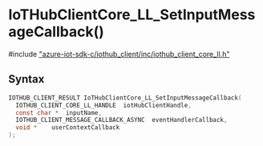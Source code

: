 # IoTHubClientCore_LL_SetInputMessageCallback()

\#include ["azure-iot-sdk-c/iothub_client/inc/iothub_client_core_ll.h"](../iot-c-ref-iothub-client-core-ll-h.md)  

## Syntax

```C
IOTHUB_CLIENT_RESULT IoTHubClientCore_LL_SetInputMessageCallback(
  IOTHUB_CLIENT_CORE_LL_HANDLE	iotHubClientHandle,
  const char *	inputName,
  IOTHUB_CLIENT_MESSAGE_CALLBACK_ASYNC	eventHandlerCallback,
  void *	userContextCallback
);

```

